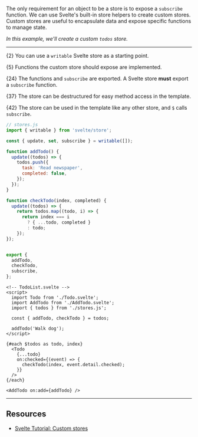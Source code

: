 The only requirement for an object to be a store is to expose a `subscribe` function. We can use Svelte's built-in store helpers to create custom stores. Custom stores are useful to encapsulate data and expose specific functions to manage state.

*In this example, we'll create a custom `todos`  store.*

---

{2} You can use a `writable` Svelte store as a starting point.

{5} Functions the custom store should expose are implemented.

{24} The functions and `subscribe` are exported. A Svelte store **must** export a `subscribe` function.

{37} The store can be destructured for easy method access in the template.

{42} The store can be used in the template like any other store, and `$` calls `subscribe`.

```js
// stores.js
import { writable } from 'svelte/store';

const { update, set, subscribe } = writable([]);

function addTodo() {
  update((todos) => {
    todos.push({
      task: 'Read newspaper',
      completed: false,
    });
  });
}

function checkTodo(index, completed) {
  update((todos) => {
    return todos.map((todo, i) => {
      return index === i
        ? { ...todo, completed }
        : todo;
    });
});


export {
  addTodo,
  checkTodo,
  subscribe,
};
```

```svelte
<!-- TodoList.svelte -->
<script>
  import Todo from './Todo.svelte';
  import AddTodo from './AddTodo.svelte';
  import { todos } from './stores.js';

  const { addTodo, checkTodo } = todos;

  addTodo('Walk dog');
</script>

{#each $todos as todo, index}
  <Todo
    {...todo}
    on:checked={(event) => {
      checkTodo(index, event.detail.checked);
    }}
  />
{/each}

<AddTodo on:add={addTodo} />
```

---

## Resources

- [Svelte Tutorial: Custom stores](https://learn.svelte.dev/tutorial/custom-stores)
